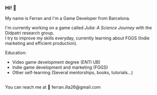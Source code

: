 ### Hi! 👋

<!--
**FerranIlla/FerranIlla** is a ✨ _special_ ✨ repository because its `README.md` (this file) appears on your GitHub profile.

Here are some ideas to get you started:

- 🔭 I’m currently working on ...
- 🌱 I’m currently learning ...
- 👯 I’m looking to collaborate on ...
- 🤔 I’m looking for help with ...
- 💬 Ask me about ...
- 📫 How to reach me: ...
- 😄 Pronouns: ...
- ⚡ Fun fact: ...
-->

My name is Ferran and I'm a Game Developer from Barcelona.

I'm currently working on a game called *Julia: A Science Journey* with the Didpatri research group.  
I try to improve my skills everyday, currently learning about FGGS (Indie marketing and efficient production).

Education:
 - Video game development degree (ENTI UB)
 - Indie game development and marketing (FGGS)
 - Other self-learning (Several mentorships, books, tutorials...)

<br>
You can reach me at 📧 ferran.illa26@gmail.com 

